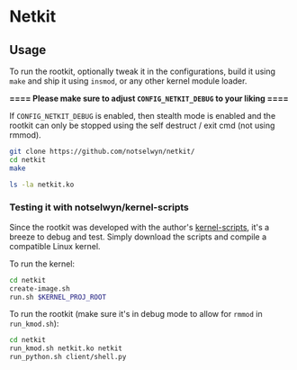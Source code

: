 # Netkit

## Usage
To run the rootkit, optionally tweak it in the configurations, build it using `make` and ship it using `insmod`, or any other kernel module loader.

**==== Please make sure to adjust `CONFIG_NETKIT_DEBUG` to your liking ====**

If `CONFIG_NETKIT_DEBUG` is enabled, then stealth mode is enabled and the rootkit can only be stopped using the self destruct / exit cmd (not using rmmod).

```bash
git clone https://github.com/notselwyn/netkit/
cd netkit
make

ls -la netkit.ko
```

### Testing it with notselwyn/kernel-scripts

Since the rootkit was developed with the author's [kernel-scripts](https://github.com/notselwyn/kernel-scripts), it's a breeze to debug and test. Simply download the scripts and compile a compatible Linux kernel.

To run the kernel:
```bash
cd netkit
create-image.sh
run.sh $KERNEL_PROJ_ROOT
```

To run the rootkit (make sure it's in debug mode to allow for `rmmod` in `run_kmod.sh`):
```bash
cd netkit
run_kmod.sh netkit.ko netkit
run_python.sh client/shell.py
```
